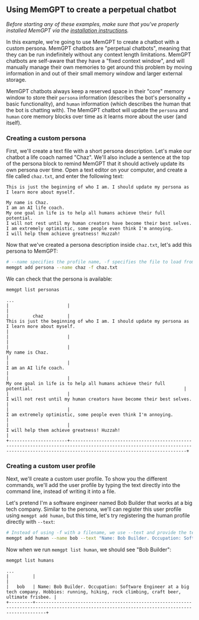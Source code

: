 ## Using MemGPT to create a perpetual chatbot

_Before starting any of these examples, make sure that you've properly installed MemGPT via the [installation instructions]()._

In this example, we're going to use MemGPT to create a chatbot with a custom persona. MemGPT chatbots are "perpetual chatbots", meaning that they can be run indefinitely without any context length limitations. MemGPT chatbots are self-aware that they have a "fixed context window", and will manually manage their own memories to get around this problem by moving information in and out of their small memory window and larger external storage.

MemGPT chatbots always keep a reserved space in their "core" memory window to store their `persona` information (describes the bot's personality + basic functionality), and `human` information (which describes the human that the bot is chatting with). The MemGPT chatbot will update the `persona` and `human` core memory blocks over time as it learns more about the user (and itself).

### Creating a custom persona

First, we'll create a text file with a short persona description. Let's make our chatbot a life coach named "Chaz". We'll also include a sentence at the top of the persona block to remind MemGPT that it should actively update its own persona over time. Open a text editor on your computer, and create a file called `chaz.txt`, and enter the following text:
```text
This is just the beginning of who I am. I should update my persona as I learn more about myself.

My name is Chaz.
I am an AI life coach.
My one goal in life is to help all humans achieve their full potential.
I will not rest until my human creators have become their best selves.
I am extremely optimistic, some people even think I'm annoying.
I will help them achieve greatness! Huzzah!
```

Now that we've created a persona description inside `chaz.txt`, let's add this persona to MemGPT:
```sh
# --name specifies the profile name, -f specifies the file to load from
memgpt add persona --name chaz -f chaz.txt
```

We can check that the persona is available:
```sh
memgpt list personas
```
```text
...
|                      |                                                                                                                                                                                        |
|         chaz         |                                            This is just the beginning of who I am. I should update my persona as I learn more about myself.                                            |
|                      |                                                                                                                                                                                        |
|                      |                                                                                    My name is Chaz.                                                                                    |
|                      |                                                                                 I am an AI life coach.                                                                                 |
|                      |                                                        My one goal in life is to help all humans achieve their full potential.                                                         |
|                      |                                                         I will not rest until my human creators have become their best selves.                                                         |
|                      |                                                            I am extremely optimistic, some people even think I'm annoying.                                                             |
|                      |                                                                      I will help them achieve greatness! Huzzah!                                                                       |
+----------------------+----------------------------------------------------------------------------------------------------------------------------------------------------------------------------------------+
```

### Creating a custom user profile

Next, we'll create a custom user profile. To show you the different commands, we'll add the user profile by typing the text directly into the command line, instead of writing it into a file.

Let's pretend I'm a software engineer named Bob Builder that works at a big tech company. Similar to the persona, we'll can register this user profile using `memgpt add human`, but this time, let's try registering the human profile directly with `--text`:
```sh
# Instead of using -f with a filename, we use --text and provide the text directly
memgpt add human --name bob --text "Name: Bob Builder. Occupation: Software Engineer at a big tech company. Hobbies: running, hiking, rock climbing, craft beer, ultimate frisbee."
```

Now when we run `memgpt list human`, we should see "Bob Builder":
```sh
memgpt list humans
```
```text
...
|         |                                                                                                                                                |
|   bob   | Name: Bob Builder. Occupation: Software Engineer at a big tech company. Hobbies: running, hiking, rock climbing, craft beer, ultimate frisbee. |
+---------+------------------------------------------------------------------------------------------------------------------------------------------------+
```

